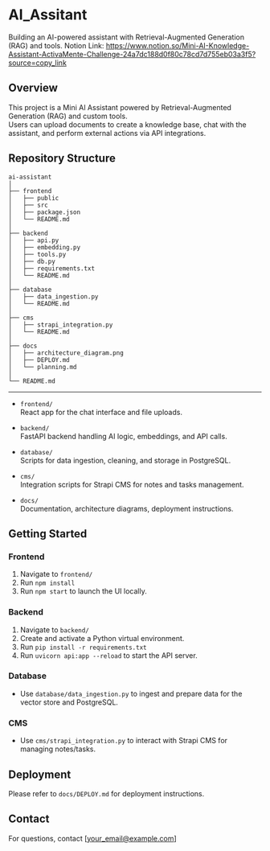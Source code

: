# AI_Assitant
Building an AI-powered assistant with Retrieval-Augmented Generation (RAG) and tools.
Notion Link: https://www.notion.so/Mini-AI-Knowledge-Assistant-ActivaMente-Challenge-24a7dc188d0f80c78cd7d755eb03a3f5?source=copy_link

## Overview

This project is a Mini AI Assistant powered by Retrieval-Augmented Generation (RAG) and custom tools.  
Users can upload documents to create a knowledge base, chat with the assistant, and perform external actions via API integrations.  

## Repository Structure

```
ai-assistant
│
├── frontend
│   ├── public
│   ├── src
│   ├── package.json
│   └── README.md
│
├── backend
│   ├── api.py
│   ├── embedding.py
│   ├── tools.py
│   ├── db.py
│   ├── requirements.txt
│   └── README.md
│
├── database
│   ├── data_ingestion.py
│   └── README.md
│
├── cms
│   ├── strapi_integration.py
│   └── README.md
│
├── docs
│   ├── architecture_diagram.png
│   ├── DEPLOY.md
│   └── planning.md
│
└── README.md
```
-----
- `frontend/`  
  React app for the chat interface and file uploads.

- `backend/`  
  FastAPI backend handling AI logic, embeddings, and API calls.

- `database/`  
  Scripts for data ingestion, cleaning, and storage in PostgreSQL.

- `cms/`  
  Integration scripts for Strapi CMS for notes and tasks management.

- `docs/`  
  Documentation, architecture diagrams, deployment instructions.

## Getting Started

### Frontend

1. Navigate to `frontend/`  
2. Run `npm install`  
3. Run `npm start` to launch the UI locally.

### Backend

1. Navigate to `backend/`  
2. Create and activate a Python virtual environment.  
3. Run `pip install -r requirements.txt`  
4. Run `uvicorn api:app --reload` to start the API server.

### Database

- Use `database/data_ingestion.py` to ingest and prepare data for the vector store and PostgreSQL.

### CMS

- Use `cms/strapi_integration.py` to interact with Strapi CMS for managing notes/tasks.

## Deployment

Please refer to `docs/DEPLOY.md` for deployment instructions.

## Contact

For questions, contact [your_email@example.com]
